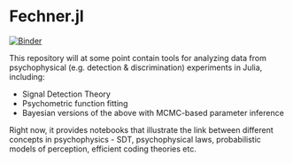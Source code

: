 # Fechner.jl

[![Binder](https://mybinder.org/badge_logo.svg)](https://mybinder.org/v2/gh/dominikstrb/Fechner.jl/master)

This repository will at some point contain tools for analyzing data from psychophysical (e.g. detection & discrimination) experiments in Julia, including:
- Signal Detection Theory
- Psychometric function fitting
- Bayesian versions of the above with MCMC-based parameter inference

Right now, it provides notebooks that illustrate the link between different concepts in psychophysics - SDT, psychophysical laws, probabilistic models of perception, efficient coding theories etc.
